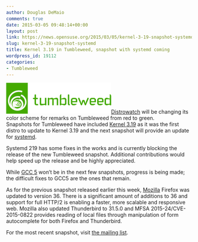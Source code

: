 ```yaml
---
author: Douglas DeMaio
comments: true
date: 2015-03-05 09:48:14+00:00
layout: post
link: https://news.opensuse.org/2015/03/05/kernel-3-19-snapshot-systemd/
slug: kernel-3-19-snapshot-systemd
title: Kernel 3.19 in Tumbleweed, snapshot with systemd coming
wordpress_id: 19112
categories:
- Tumbleweed
---
```


[![Tumbleweed](/wp-content/uploads/2015/01/Tumbleweed.png)](/wp-content/uploads/2015/01/Tumbleweed.png)[Distrowatch](//distrowatch.com/table.php?distribution=suse) will be changing its color scheme for remarks on Tumbleweed from red to green. Snapshots for Tumbleweed have included [Kernel 3.19](https://www.kernel.org) as it was the first distro to update to Kernel 3.19 and the next snapshot will provide an update for [systemd](https://wiki.archlinux.org/index.php/systemd).

Systemd 219 has some fixes in the works and is currently blocking the release of the new Tumbleweed snapshot. Additional contributions would help speed up the release and be highly appreciated.

While [GCC 5](https://gcc.gnu.org/gcc-5/changes.html) won’t be in the next few snapshots, progress is being made; the difficult fixes to GCC5 are the ones that remain.

As for the previous snapshot released earlier this week, [Mozilla](https://support.mozilla.org/en-US/) Firefox was updated to version 36. There is a significant amount of additions to 36 and support for full HTTP/2 is enabling a faster, more scalable and responsive web. Mozilla also updated Thunderbird to 31.5.0 and MFSA 2015-24/CVE-2015-0822 provides reading of local files through manipulation of form autocomplete for both Firefox and Thunderbird.

For the most recent snapshot, visit [the mailing list](//bit.ly/1B9MTi5).
